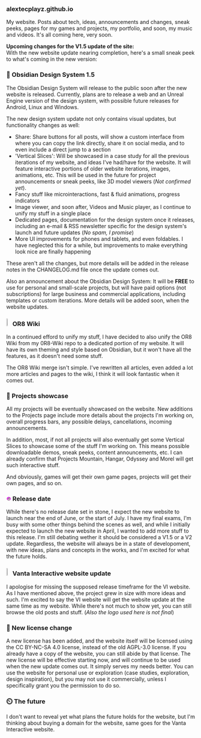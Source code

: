 ### alextecplayz.github.io
My website. Posts about tech, ideas, announcements and changes, sneak peeks, pages for my games and projects, my portfolio, and soon, my music and videos. It's all coming here, very soon.

**Upcoming changes for the V1.5 update of the site:**\
With the new website update nearing completion, here's a small sneak peek to what's coming in the new version:

### 🔲 Obsidian Design System 1.5
The Obsidian Design System will release to the public soon after the new website is released. Currently, plans are to release a web and an Unreal Engine version of the design system, with possible future releases for Android, Linux and Windows.

The new design system update not only contains visual updates, but functionality changes as well:
- Share: Share buttons for all posts, will show a custom interface from where you can copy the link directly, share it on social media, and to even include a direct jump to a section
- 'Vertical Slices': Will be showcased in a case study for all the previous iterations of my website, and ideas I've had/have for the website. It will feature interactive portions of older website iterations, images, animations, etc. This will be used in the future for project announcements or sneak peeks, like 3D model viewers (*Not confirmed yet*).
- Fancy stuff like microinteractions, fast & fluid animations, progress indicators
- Image viewer, and soon after, Videos and Music player, as I continue to unify my stuff in a single place
- Dedicated pages, documentation for the design system once it releases, including an e-mail & RSS newsletter specific for the design system's launch and future updates (*No spam, I promise*)
- More UI improvements for phones and tablets, and even foldables. I have neglected this for a while, but improvements to make everything look nice are finally happening

These aren't all the changes, but more details will be added in the release notes in the CHANGELOG.md file once the update comes out.

Also an announcement about the Obsidian Design System: It will be **FREE** to use for personal and small-scale projects, but will have paid options (not subscriptions) for large business and commercial applications, including templates or custom iterations. More details will be added soon, when the website updates.

### <img src="https://i.ibb.co/Yc3F8XC/ORB-Server.webp" height="2.5%" width="2.5%"> OR8 Wiki
In a continued efford to unify my stuff, I have decided to also unify the OR8 Wiki from my 0R8-Wiki repo to a dedicated portion of my website. It will have its own theming and style based on Obsidian, but it won't have all the features, as it doesn't need some stuff.

The OR8 Wiki merge isn't simple. I've rewritten all articles, even added a lot more articles and pages to the wiki, I think it will look fantastic when it comes out.

### 📂 Projects showcase
All my projects will be eventually showcased on the website. New additions to the Projects page include more details about the projects I'm working on, overall progress bars, any possible delays, cancellations, incoming announcements.

In addition, most, if not all projects will also eventually get some Vertical Slices to showcase some of the stuff I'm working on. This means possible downloadable demos, sneak peeks, content announcements, etc. I can already confirm that Projects Mountain, Hangar, Odyssey and Morel will get such interactive stuff.

And obviously, games will get their own game pages, projects will get their own pages, and so on.

### <img src="https://raw.githubusercontent.com/alextecplayz/alextecplayz.github.io/main/favicon/android-chrome-192x192.png" height="2.5%" width="2.5%"> Release date
While there's no release date set in stone, I expect the new website to launch near the end of June, or the start of July. I have my final exams, I'm busy with some other things behind the scenes as well, and while I initially expected to launch the new website in April, I wanted to add more stuff to this release. I'm still debating wether it should be considered a V1.5 or a V2 update. Regardless, the website will always be in a state of developoment, with new ideas, plans and concepts in the works, and I'm excited for what the future holds.

### <img src="https://i.ibb.co/ZYbPHGV/Manifold-White.png" height="2.5%" width="2.5%"> Vanta Interactive website update
I apologise for missing the supposed release timeframe for the VI website. As I have mentioned above, the project grew in size with more ideas and such. I'm excited to say the VI website will get the website update at the same time as my website. While there's not much to show yet, you can still browse the old posts and stuff. (*Also the logo used here is not final*)

### 📄 New license change
A new license has been added, and the website itself will be licensed using the CC BY-NC-SA 4.0 license, instead of the old AGPL-3.0 license. If you already have a copy of the website, you can still abide by that license. The new license will be effective starting now, and will continue to be used when the new update comes out. It simply serves my needs better. You can use the website for personal use or exploration (case studies, exploration, design inspiration), but you may not use it commercially, unless I specifically grant you the permission to do so.

### ⏲️ The future
I don't want to reveal yet what plans the future holds for the website, but I'm thinking about buying a domain for the website, same goes for the Vanta Interactive website.

